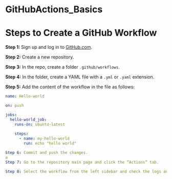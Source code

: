 # GitHubActions_Basics

# Steps to Create a GitHub Workflow

**Step 1:** Sign up and log in to [GitHub.com](https://github.com).

**Step 2:** Create a new repository.

**Step 3:** In the repo, create a folder `.github/workflows`.

**Step 4:** In the folder, create a YAML file with a `.yml` or `.yaml` extension.

**Step 5:** Add the content of the workflow in the file as follows:

```yaml
name: Hello-world

on: push

jobs:
  hello-world_job:
    runs-on: ubuntu-latest
    
    steps:
      - name: my-hello-world
        run: echo "hello world"

Step 6: Commit and push the changes.
a
Step 7: Go to the repository main page and click the “Actions” tab.

Step 8: Select the workflow from the left sidebar and check the logs and results.
